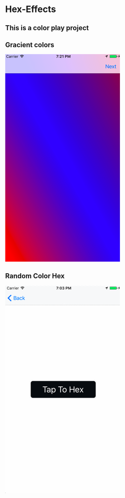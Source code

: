 # Hex-Effects

## This is a color play project

## Gracient colors
![Alt Images Text](images/SShot.png)

## Random Color Hex

![Alt Images Text](images/output_B95BBM.gif)